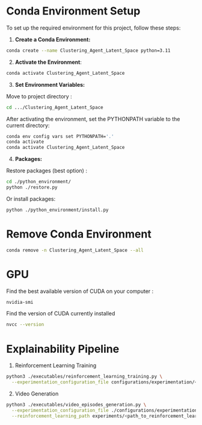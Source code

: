 # Conda Environment Setup

To set up the required environment for this project, follow these steps:

1. **Create a Conda Environment:**
```bash
conda create --name Clustering_Agent_Latent_Space python=3.11
```

2. **Activate the Environment**:
```bash
conda activate Clustering_Agent_Latent_Space
```

3. **Set Environment Variables:**

Move to project directory :

```bash
cd .../Clustering_Agent_Latent_Space
```

After activating the environment, set the PYTHONPATH variable to the current directory:
```bash
conda env config vars set PYTHONPATH='.'
conda activate
conda activate Clustering_Agent_Latent_Space
```

4. **Packages:**

Restore packages (best option) :
```bash
cd ./python_environment/
python ./restore.py
```

Or install packages:
```bash
python ./python_environment/install.py
```

# Remove Conda Environment

```bash
conda remove -n Clustering_Agent_Latent_Space --all
```

# GPU

Find the best available version of CUDA on your computer :
```bash
nvidia-smi
```

Find the version of CUDA currently installed
```bash
nvcc --version
```

# Explainability Pipeline

1. Reinforcement Learning Training
```bash
python3 ./executables/reinforcement_learning_training.py \
  --experimentation_configuration_file configurations/experimentation/<name_of_configuration_file.py>
```

2. Video Generation
```bash
python3 ./executables/video_episodes_generation.py \
  --experimentation_configuration_file ./configurations/experimentation/<name_of_configuration_file.py> \
  --reinforcement_learning_path experiments/<path_to_reinforcement_learning_save_directory>
```
```
